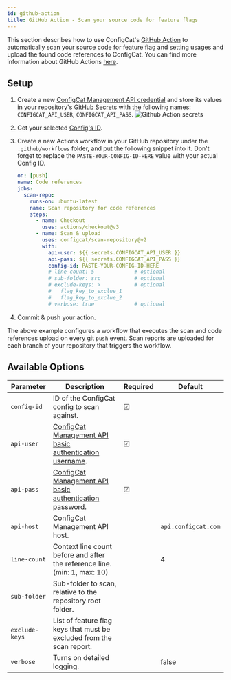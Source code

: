 ```yaml
---
id: github-action
title: GitHub Action - Scan your source code for feature flags
---
```


This section describes how to use ConfigCat's <a target="_blank" href="https://github.com/marketplace/actions/configcat-scan-repository">GitHub Action</a>
to automatically scan your source code for feature flag and setting usages and upload the found code references to ConfigCat.
You can find more information about GitHub Actions <a target="_blank" href="https://github.com/features/actions">here</a>.

## Setup

1. Create a new <a target="_blank" href="https://app.configcat.com/my-account/public-api-credentials">ConfigCat Management API credential</a> and store its values in your repository's <a target="_blank" href="https://docs.github.com/en/actions/security-guides/encrypted-secrets#creating-encrypted-secrets-for-a-repository">GitHub Secrets</a> with the following names: `CONFIGCAT_API_USER`, `CONFIGCAT_API_PASS`.
   <img className="bordered zoomable" src="/docs/assets/cli/scan/gh_secrets.png" alt="Github Action secrets" />

2. Get your selected [Config's ID](/docs/advanced/code-references/index#config-id).

3. Create a new Actions workflow in your GitHub repository under the `.github/workflows` folder, and put the following snippet into it. Don't forget to replace the `PASTE-YOUR-CONFIG-ID-HERE` value with your actual Config ID.

   ```yaml
   on: [push]
   name: Code references
   jobs:
     scan-repo:
       runs-on: ubuntu-latest
       name: Scan repository for code references
       steps:
         - name: Checkout
           uses: actions/checkout@v3
         - name: Scan & upload
           uses: configcat/scan-repository@v2
           with:
             api-user: ${{ secrets.CONFIGCAT_API_USER }}
             api-pass: ${{ secrets.CONFIGCAT_API_PASS }}
             config-id: PASTE-YOUR-CONFIG-ID-HERE
             # line-count: 5             # optional
             # sub-folder: src           # optional
             # exclude-keys: >           # optional
             #   flag_key_to_exclue_1
             #   flag_key_to_exclue_2
             # verbose: true             # optional
   ```

4. Commit & push your action.

The above example configures a workflow that executes the scan and code references upload on every git `push` event.
Scan reports are uploaded for each branch of your repository that triggers the workflow.

## Available Options

| Parameter      | Description                                                                                                                                       | Required | Default             |
| -------------- | ------------------------------------------------------------------------------------------------------------------------------------------------- | -------- | ------------------- |
| `config-id`    | ID of the ConfigCat config to scan against.                                                                                                       | &#9745;  |                     |
| `api-user`     | <a target="_blank" href="https://app.configcat.com/my-account/public-api-credentials">ConfigCat Management API basic authentication username</a>. | &#9745;  |                     |
| `api-pass`     | <a target="_blank" href="https://app.configcat.com/my-account/public-api-credentials">ConfigCat Management API basic authentication password</a>. | &#9745;  |                     |
| `api-host`     | ConfigCat Management API host.                                                                                                                    |          | `api.configcat.com` |
| `line-count`   | Context line count before and after the reference line. (min: 1, max: 10)                                                                         |          | 4                   |
| `sub-folder`   | Sub-folder to scan, relative to the repository root folder.                                                                                       |          |                     |
| `exclude-keys` | List of feature flag keys that must be excluded from the scan report.                                                                             |          |                     |
| `verbose`      | Turns on detailed logging.                                                                                                                        |          | false               |
